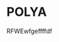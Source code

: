 # POLYA
RFWEwfgeffffdf
<!-- Google tag (gtag.js) -->
<script async src="https://www.googletagmanager.com/gtag/js?id=G-HHKFDXXS1G"></script>
<script>
  window.dataLayer = window.dataLayer || [];
  function gtag(){dataLayer.push(arguments);}
  gtag('js', new Date());

  gtag('config', 'G-HHKFDXXS1G');
</script>
</body>
</html
